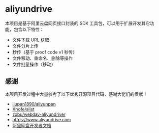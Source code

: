 # aliyundrive

本项目是基于阿里云盘网页接口封装的 SDK 工具包，可以用于扩展开发其它功能，包含以下特性：

- 文件下载 URL 获取
- 文件分片上传
- 秒传（基于 proof code v1 秒传）
- 文件移动、重命名、删除等操作
- 文件批量操作（移动）

## 感谢

本项目开发过程中大量参考了以下优秀开源项目代码，感谢大佬们的贡献！

- [liupan1890/aliyunpan](https://github.com/liupan1890/aliyunpan)
- [Xhofe/alist](https://github.com/Xhofe/alist)
- [zxbu/webdav-aliyundriver](https://github.com/zxbu/webdav-aliyundriver)
- https://www.aliyundrive.com
- [阿里网盘开发者文档](https://help.aliyun.com/document_detail/213019.html)
